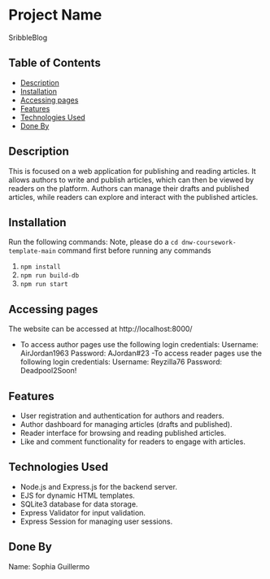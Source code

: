# Project Name
SribbleBlog

## Table of Contents
- [Description](#description)
- [Installation](#installation)
- [Accessing pages](#accessing-pages)
- [Features](#features)
- [Technologies Used](#technologies-used)
- [Done By](#done-by)

## Description
This is focused on a web application for publishing and reading articles. It allows authors to write and publish articles, which can then be viewed by readers on the platform. Authors can manage their drafts and published articles, while readers can explore and interact with the published articles.

## Installation
Run the following commands:
Note, please do a ```cd dnw-coursework-template-main``` command first before running any commands
1. ```npm install```
2. ```npm run build-db```
3. ```npm run start```

## Accessing pages
The website can be accessed at http://localhost:8000/
- To access author pages use the following login credentials:
Username: AirJordan1963
Password: AJordan#23
-To access reader pages use the following login credentials:
Username: Reyzilla76 
Password: Deadpool2Soon!

## Features
- User registration and authentication for authors and readers.
- Author dashboard for managing articles (drafts and published).
- Reader interface for browsing and reading published articles.
- Like and comment functionality for readers to engage with articles.

## Technologies Used
- Node.js and Express.js for the backend server.
- EJS for dynamic HTML templates.
- SQLite3 database for data storage.
- Express Validator for input validation.
- Express Session for managing user sessions.

## Done By
Name: Sophia Guillermo
